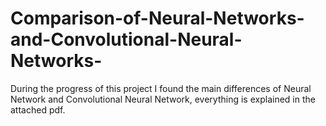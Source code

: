 # Comparison-of-Neural-Networks-and-Convolutional-Neural-Networks-
During the progress of this project I found the main differences of Neural Network and Convolutional Neural Network, everything is explained in the attached pdf.
